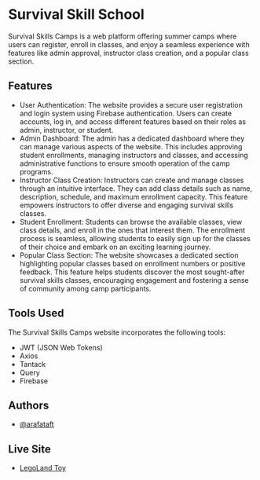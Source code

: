 
# Survival Skill School


Survival Skills Camps is a web platform offering summer camps where users can register, enroll in classes, and enjoy a seamless experience with features like admin approval, instructor class creation, and a popular class section.

## Features
- User Authentication: The website provides a secure user registration and login system using Firebase authentication. Users can create accounts, log in, and access different features based on their roles as admin, instructor, or student.
- Admin Dashboard: The admin has a dedicated dashboard where they can manage various aspects of the website. This includes approving student enrollments, managing instructors and classes, and accessing administrative functions to ensure smooth operation of the camp programs.
- Instructor Class Creation: Instructors can create and manage classes through an intuitive interface. They can add class details such as name, description, schedule, and maximum enrollment capacity. This feature empowers instructors to offer diverse and engaging survival skills classes.
- Student Enrollment: Students can browse the available classes, view class details, and enroll in the ones that interest them. The enrollment process is seamless, allowing students to easily sign up for the classes of their choice and embark on an exciting learning journey.
- Popular Class Section: The website showcases a dedicated section highlighting popular classes based on enrollment numbers or positive feedback. This feature helps students discover the most sought-after survival skills classes, encouraging engagement and fostering a sense of community among camp participants.

## Tools Used
The Survival Skills Camps website incorporates the following tools:

- JWT (JSON Web Tokens)
- Axios
- Tantack
- Query
- Firebase

## Authors

- [@arafataft](https://www.github.com/arafataft)

## Live Site

- [LegoLand Toy](https://legoland-toys.web.app/)

